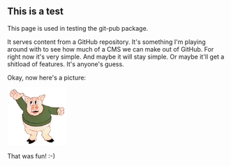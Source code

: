 ## This is a test

This page is used in testing the git-pub package. 

It serves content from a GitHub repository. It's something I'm playing around with to see how much of a CMS we can make out of GitHub. For right now it's very simple. And maybe it will stay simple. Or maybe it'll get a shitload of features. It's anyone's guess. 

Okay, now here's a picture:

<img src="porky.png">

That was fun! :-)

